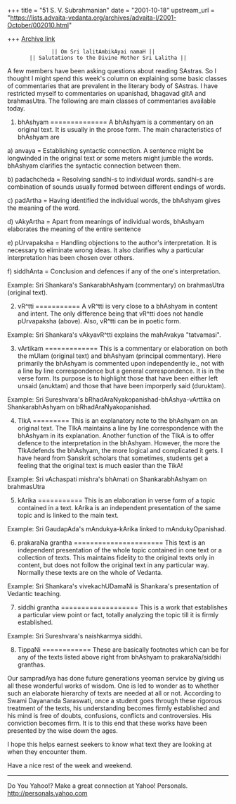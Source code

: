 +++
title = "51 S. V. Subrahmanian"
date = "2001-10-18"
upstream_url = "https://lists.advaita-vedanta.org/archives/advaita-l/2001-October/002010.html"

+++
[Archive link](https://lists.advaita-vedanta.org/archives/advaita-l/2001-October/002010.html)

                  || Om Sri lalitAmbikAyai namaH ||
           || Salutations to the Divine Mother Sri Lalitha ||

A few members have been asking questions about reading SAstras.   So I thought
I might spend this week's column on explaining some basic classes of
commentaries that are prevalent in the literary body of SAstras.  I have
restricted myself to commentaries on upanishad, bhagavad gItA and brahmasUtra.
The following are main classes of commentaries available today.

1.  bhAshyam
==============
A bhAshyam is a commentary on an original text.  It is usually in the prose
form.  The main characteristics of bhAshyam are

a)  anvaya = Establishing syntactic connection.  A sentence might be longwinded
in the original text or some meters might jumble the words.  bhAshyam clarifies
the syntactic connection between them.

b)  padachcheda = Resolving sandhi-s to individual words.  sandhi-s are
combination of sounds usually formed between different endings of words.

c)  padArtha = Having identified the individual words, the bhAshyam gives the
meaning of the word.

d)  vAkyArtha = Apart from meanings of individual words, bhAshyam elaborates
the meaning of the entire sentence

e)  pUrvapaksha = Handling objections to the author's interpretation.  It is
necessary to eliminate wrong ideas.  It also clarifies why a particular
interpretation has been chosen over others.

f)  siddhAnta = Conclusion and defences if any of the one's interpretation.

Example:  Sri Shankara's SankarabhAshyam (commentary) on brahmasUtra (original
text).

2.  vR^tti
===========
A vR^tti is very close to a bhAshyam in content and intent.  The only
difference being that vR^tti does not handle pUrvapaksha (above).  Also, vR^tti
can be in poetic form.

Example:  Sri Shankara's vAkyavR^tti explains the mahAvakya "tatvamasi".

3.  vArtikam
=============
This is a commentary or elaboration on both the mUlam (original text) and
bhAshyam (principal commentary).  Here primarily the bhAshyam is commented upon
independently ie., not with a line by line correspondence but a general
correspondence.  It is in the verse form.  Its purpose is to highlight those
that have been either left unsaid (anuktam) and those that have been imporperly
said  (duruktam).

Example:  Sri Sureshvara's bRhadAraNyakopanishad-bhAshya-vArttika on
ShankarabhAshyam on bRhadAraNyakopanishad.

4.  TIkA
=========
This is an explanatory note to the bhAshyam on an original text.  The TIkA
maintains a line by line correspondence with the bhAshyam in its explanation.
Another function of the TIkA is to offer defence to the interpretation in the
bhAshyam.  However, the more the TIkAdefends the bhAshyam, the more logical and
complicated it gets.  I have heard from Sanskrit scholars that sometimes,
students get a feeling that the original text is much easier than the TikA!

Example:  Sri vAchaspati mishra's bhAmati on ShankarabhAshyam on brahmasUtra

5.  kArika
===========
This is an elaboration in verse form of a topic contained in a text.  kArika is
an independent presentation of the same topic and is linked to the main text.

Example:  Sri GaudapAda's mAndukya-kArika linked to mAndukyOpanishad.

6.  prakaraNa grantha
======================
This text is an independent presentation of the whole topic contained in one
text or a collection of texts.  This maintains fidelity to the original texts
only in content, but does not follow the original text in any particular way.
Normally these texts are on the whole of Vedanta.

Example:  Sri Shankara's vivekachUDamaNi is Shankara's presentation of Vedantic
teaching.

7.  siddhi grantha
===================
This is a work that establishes a particular view point or fact, totally
analyzing the topic till it is firmly established.

Example:  Sri Sureshvara's naishkarmya siddhi.

8.  TippaNi
============
These are basically footnotes which can be for any of the texts listed above
right from bhAshyam to prakaraNa/siddhi granthas.

Our sampradAya has done future generations yeoman service by giving us all
these wonderful works of wisdom.  One is led to wonder as to whether such an
elaborate hierarchy of texts are needed at all or not.  According to Swami
Dayananda Saraswati, once a student goes through these rigorous treatment of
the texts, his understanding becomes firmly established and his mind is free of
doubts, confusions, conflicts and controversies.  His conviction becomes firm.
It is to this end that these works have been presented by the wise down the
ages.

I hope this helps earnest seekers to know what text they are looking at when
they encounter them.

Have a nice rest of the week and weekend.


__________________________________________________
Do You Yahoo!?
Make a great connection at Yahoo! Personals.
http://personals.yahoo.com

